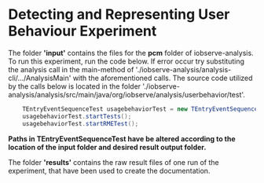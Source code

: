 # Detecting and Representing User Behaviour Experiment

The folder **'input'** contains the files for the **pcm** folder of iobserve-analysis. 
To run this experiment, run the code below. If error occur try substituting the analysis call in the main-method of 
'./iobserve-analysis/analysis-cli/.../AnalysisMain' with the aforementioned calls. The source code utilized by the 
calls below is located in the folder 
'./iobserve-analysis/analysis/src/main/java/org/iobserve/analysis/userbehavior/test'.

```java
	TEntryEventSequenceTest usagebehaviorTest = new TEntryEventSequenceTest();
	usagebehaviorTest.startTests();
	usagebehaviorTest.startRMETest();
```

**Paths in TEntryEventSequenceTest have be altered according to the location of the input folder and desired result 
output folder.**


The folder **'results'** contains the raw result files of one run of the experiment, that have been used to create the 
documentation.